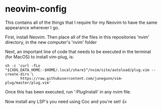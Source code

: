 # neovim-config
This contains all of the things that I require for my Neovim to have the same appearance wherever I go.

First, install Neovim. Then place all of the files in this repositories 'nvim' directory, in the new computer's 'nvim' folder

Next, an important line of code that needs to be executed in the terminal (for MacOS) to install vim-plug, is: 
```
sh -c 'curl -fLo "${XDG_DATA_HOME:-$HOME/.local/share}"/nvim/site/autoload/plug.vim --create-dirs \
       https://raw.githubusercontent.com/junegunn/vim-plug/master/plug.vim'
```
Once this has been executed, run ':PlugInstall' in any nvim file.

Now install any LSP's you need using Coc and you're set! 👍

